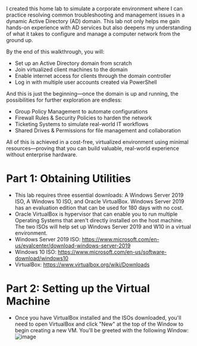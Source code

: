 I created this home lab to simulate a corporate environment where I can practice resolving common troubleshooting and management issues in a dynamic Active Directory (AD) domain. This lab not only helps me gain hands-on experience with AD services but also deepens my understanding of what it takes to configure and manage a computer network from the ground up.

By the end of this walkthrough, you will:

   - Set up an Active Directory domain from scratch
   - Join virtualized client machines to the domain
   - Enable internet access for clients through the domain controller
   - Log in with multiple user accounts created via PowerShell

And this is just the beginning—once the domain is up and running, the possibilities for further exploration are endless:

   - Group Policy Management to automate configurations
   - Firewall Rules & Security Policies to harden the network
   - Ticketing Systems to simulate real-world IT workflows
   - Shared Drives & Permissions for file management and collaboration

All of this is achieved in a cost-free, virtualized environment using minimal resources—proving that you can build valuable, real-world experience without enterprise hardware.

# Part 1: Obtaining Utilities
- This lab requires three essential downloads: A Windows Server 2019 ISO, A Windows 10 ISO, and Oracle VirtualBox. Windows Server 2019 has an evaluation edition that can be used for 180 days with no cost. 
- Oracle VirtualBox is hypervisor that can enable you to run multiple Operating Systems that aren't directly installed on the host machine. The two ISOs will help set up Windows Server 2019 and W10 in a virtual environment.
- Windows Server 2019 ISO: https://www.microsoft.com/en-us/evalcenter/download-windows-server-2019
- Windows 10 ISO: https://www.microsoft.com/en-us/software-download/windows10
- VirtualBox: https://www.virtualbox.org/wiki/Downloads

# Part 2: Setting up the Virtual Machine
- Once you have VirtualBox installed and the ISOs downloaded, you'll need to open VirtualBox and click "New" at the top of the Window to begin creating a new VM. You'll be greeted with the following Window:
![image](https://github.com/user-attachments/assets/802afc38-7ecb-491e-896b-3d8a8fb15c37)


